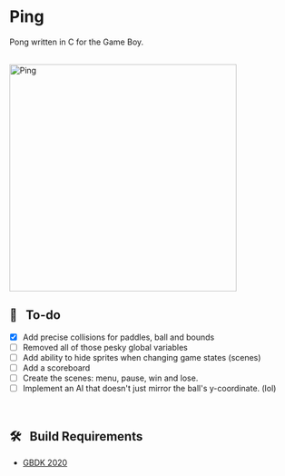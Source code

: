 # Ping

Pong written in C for the Game Boy.

<br>

<img src="https://i.postimg.cc/wBLb5GB0/ping.gif" alt="Ping" width="400"/>

<br>

## 📝&nbsp;&nbsp;&nbsp;To-do
- [x] Add precise collisions for paddles, ball and bounds
- [ ] Removed all of those pesky global variables
- [ ] Add ability to hide sprites when changing game states (scenes)
- [ ] Add a scoreboard
- [ ] Create the scenes: menu, pause, win and lose.
- [ ] Implement an AI that doesn't just mirror the ball's y-coordinate. (lol)

<br>

## 🛠&nbsp;&nbsp;&nbsp;Build Requirements

- [GBDK 2020](https://github.com/Zal0/gbdk-2020)